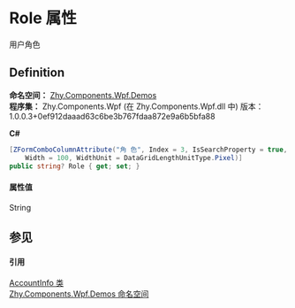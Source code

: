 # Role 属性


用户角色



## Definition
**命名空间：** <a href="N_Zhy_Components_Wpf_Demos.md">Zhy.Components.Wpf.Demos</a>  
**程序集：** Zhy.Components.Wpf (在 Zhy.Components.Wpf.dll 中) 版本：1.0.0.3+0ef912daaad63c6be3b767fdaa872e9a6b5bfa88

**C#**
``` C#
[ZFormComboColumnAttribute("角 色", Index = 3, IsSearchProperty = true, ItemsSourceProperty = "Roles", 
	Width = 100, WidthUnit = DataGridLengthUnitType.Pixel)]
public string? Role { get; set; }
```



#### 属性值
String

## 参见


#### 引用
<a href="T_Zhy_Components_Wpf_Demos_AccountInfo.md">AccountInfo 类</a>  
<a href="N_Zhy_Components_Wpf_Demos.md">Zhy.Components.Wpf.Demos 命名空间</a>  
